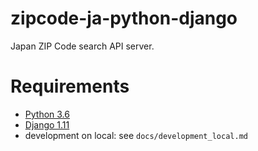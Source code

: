 zipcode-ja-python-django
=================

Japan ZIP Code search API server.

# Requirements
* [Python 3.6](http://www.python.org/)
* [Django 1.11](https://www.djangoproject.com/)
* development on local: see `docs/development_local.md`
